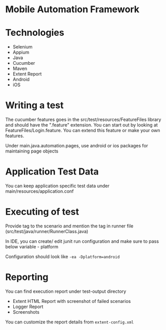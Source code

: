 # Mobile Automation Framework

# Technologies

 - Selenium
 - Appium 
 - Java
 - Cucumber
 - Maven
 - Extent Report
 - Android
 - iOS


# Writing a test
The cucumber features goes in the src/test/resources/FeatureFiles library and should have the ".feature" extension.
You can start out by looking at FeatureFiles/Login.feature. You can extend this feature or make your own features.

Under main.java.automation.pages, use android or ios packages for maintaining page objects

# Application Test Data
You can keep application specific test data under main/resources/application.conf

# Executing of test
Provide tag to the scenario and mention the tag in runner file (src/test/java/runner/RunnerClass.java)

In IDE, you can create/ edit junit run configuration and make sure to pass below variable
    - platform

Configuration should look like
`-ea -Dplatform=android`

# Reporting
You can find execution report under test-output directory
 - Extent HTML Report with screenshot of failed scenarios
 - Logger Report
 - Screenshots

You can customize the report details from `extent-config.xml`
